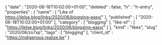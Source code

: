 {
  "date" : "2020-06-18T10:02:00+01:00",
  "deleted" : false,
  "h" : "h-entry",
  "properties" : {
    "name" : [ "Like of https://jlelse.blog/links/2020/06/blogging-easy/" ],
    "published" : [ "2020-06-18T10:02:00+01:00" ],
    "category" : [ "blogging" ],
    "like-of" : [ "https://jlelse.blog/links/2020/06/blogging-easy/" ]
  },
  "kind" : "likes",
  "slug" : "2020/06/zs7xp",
  "tags" : [ "blogging" ],
  "client_id" : "https://indigenous.realize.be"
}
